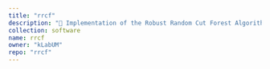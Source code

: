 ```yaml
---
title: "rrcf"
description: "🌲 Implementation of the Robust Random Cut Forest Algorithm for anomaly detection on streams"
collection: software
name: rrcf
owner: "kLabUM"
repo: "rrcf"
---
```


